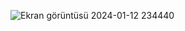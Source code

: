 
![Ekran görüntüsü 2024-01-12 234440](https://github.com/gkn46/galeri/assets/128693284/95cb0ac8-f98d-4864-a8f7-afe87435b3be)

